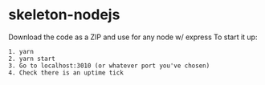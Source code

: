 # skeleton-nodejs

Download the code as a ZIP and use for any node w/ express
To start it up:

    1. yarn
    2. yarn start
    3. Go to localhost:3010 (or whatever port you've chosen)
    4. Check there is an uptime tick